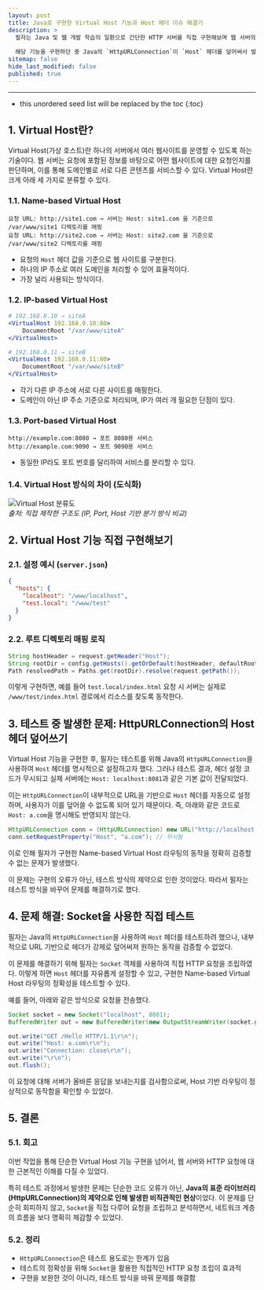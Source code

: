 ```yaml
---
layout: post
title: Java로 구현한 Virtual Host 기능과 Host 헤더 이슈 해결기
description: >
  필자는 Java 및 웹 개발 학습의 일환으로 간단한 HTTP 서버를 직접 구현해보며 웹 서버의 기본 구조와 요청 처리 방식을 익히고자 했다. 특히 가상 호스트(Virtual Host) 기능을 통해 하나의 서버에서 여러 도메인 요청을 분기하는 로직을 직접 구현하면서, 실무에서 자주 접하게 될 네트워크 및 서블릿 처리 흐름을 체득하고자 하였다.
  
  해당 기능을 구현하던 중 Java의 `HttpURLConnection`이 `Host` 헤더를 덮어써서 발생한 테스트 이슈를 경험하였다. 이를 해결하는 과정에서 교훈을 얻어 Virtual Host 개념 및 구현 내용을 정리하고, 그 과정에서 마주한 문제와 해결 방법을 함께 공유하고자 작성하였다.
sitemap: false
hide_last_modified: false
published: true
---
```


---

* this unordered seed list will be replaced by the toc
{:toc}

## 1. Virtual Host란?

Virtual Host(가상 호스트)란 하나의 서버에서 여러 웹사이트를 운영할 수 있도록 하는 기술이다. 웹 서버는 요청에 포함된 정보를 바탕으로 어떤 웹사이트에 대한 요청인지를 판단하며, 이를 통해 도메인별로 서로 다른 콘텐츠를 서비스할 수 있다. Virtual Host란 크게 아래 세 가지로 분류할 수 있다.

### 1.1. Name-based Virtual Host

```plaintext
요청 URL: http://site1.com → 서버는 Host: site1.com 을 기준으로 /var/www/site1 디렉토리를 매핑
요청 URL: http://site2.com → 서버는 Host: site2.com 을 기준으로 /var/www/site2 디렉토리를 매핑
```

- 요청의 `Host` 헤더 값을 기준으로 웹 사이트를 구분한다.
- 하나의 IP 주소로 여러 도메인을 처리할 수 있어 효율적이다.
- 가장 널리 사용되는 방식이다.

### 1.2. IP-based Virtual Host

```apache
# 192.168.0.10 → siteA
<VirtualHost 192.168.0.10:80>
    DocumentRoot "/var/www/siteA"
</VirtualHost>

# 192.168.0.11 → siteB
<VirtualHost 192.168.0.11:80>
    DocumentRoot "/var/www/siteB"
</VirtualHost>
```

- 각기 다른 IP 주소에 서로 다른 사이트를 매핑한다.
- 도메인이 아닌 IP 주소 기준으로 처리되며, IP가 여러 개 필요한 단점이 있다.

### 1.3. Port-based Virtual Host

```plaintext
http://example.com:8080 → 포트 8080용 서비스
http://example.com:9090 → 포트 9090용 서비스
```

- 동일한 IP라도 포트 번호를 달리하여 서비스를 분리할 수 있다.

### 1.4. Virtual Host 방식의 차이 (도식화)

![Virtual Host 분류도](./assets/virtual-host-types.png)  
*출처: 직접 제작한 구조도 (IP, Port, Host 기반 분기 방식 비교)*

## 2. Virtual Host 기능 직접 구현해보기

### 2.1. 설정 예시 (`server.json`)

```json
{
  "hosts": {
    "localhost": "/www/localhost",
    "test.local": "/www/test"
  }
}
```

### 2.2. 루트 디렉토리 매핑 로직

```java
String hostHeader = request.getHeader("Host");
String rootDir = config.getHosts().getOrDefault(hostHeader, defaultRootDir);
Path resolvedPath = Paths.get(rootDir).resolve(request.getPath());
```

이렇게 구현하면, 예를 들어 `test.local/index.html` 요청 시 서버는 실제로 `/www/test/index.html` 경로에서 리소스를 찾도록 동작한다.

## 3. 테스트 중 발생한 문제: HttpURLConnection의 Host 헤더 덮어쓰기

Virtual Host 기능을 구현한 후, 필자는 테스트를 위해 Java의 `HttpURLConnection`을 사용하여 `Host` 헤더를 명시적으로 설정하고자 했다. 그러나 테스트 결과, 헤더 설정 코드가 무시되고 실제 서버에는 `Host: localhost:8081`과 같은 기본 값이 전달되었다.

이는 `HttpURLConnection`이 내부적으로 URL을 기반으로 `Host` 헤더를 자동으로 설정하며, 사용자가 이를 덮어쓸 수 없도록 되어 있기 때문이다. 즉, 아래와 같은 코드로 `Host: a.com`을 명시해도 반영되지 않는다.

```java
HttpURLConnection conn = (HttpURLConnection) new URL("http://localhost:8081/Hello").openConnection();
conn.setRequestProperty("Host", "a.com"); // 무시됨
```

이로 인해 필자가 구현한 Name-based Virtual Host 라우팅의 동작을 정확히 검증할 수 없는 문제가 발생했다.

이 문제는 구현의 오류가 아닌, 테스트 방식의 제약으로 인한 것이었다. 따라서 필자는 테스트 방식을 바꾸어 문제를 해결하기로 했다.

## 4. 문제 해결: Socket을 사용한 직접 테스트

필자는 Java의 `HttpURLConnection`을 사용하여 `Host` 헤더를 테스트하려 했으나, 내부적으로 URL 기반으로 헤더가 강제로 덮어써져 원하는 동작을 검증할 수 없었다.

이 문제를 해결하기 위해 필자는 `Socket` 객체를 사용하여 직접 HTTP 요청을 조립하였다. 이렇게 하면 `Host` 헤더를 자유롭게 설정할 수 있고, 구현한 Name-based Virtual Host 라우팅의 정확성을 테스트할 수 있다.

예를 들어, 아래와 같은 방식으로 요청을 전송했다.

```java
Socket socket = new Socket("localhost", 8081);
BufferedWriter out = new BufferedWriter(new OutputStreamWriter(socket.getOutputStream()));

out.write("GET /Hello HTTP/1.1\r\n");
out.write("Host: a.com\r\n");
out.write("Connection: close\r\n");
out.write("\r\n");
out.flush();
```

이 요청에 대해 서버가 올바른 응답을 보내는지를 검사함으로써, Host 기반 라우팅이 정상적으로 동작함을 확인할 수 있었다.

## 5. 결론

### 5.1. 회고

이번 작업을 통해 단순한 Virtual Host 기능 구현을 넘어서, 웹 서버와 HTTP 요청에 대한 근본적인 이해를 다질 수 있었다.

특히 테스트 과정에서 발생한 문제는 단순한 코드 오류가 아닌, **Java의 표준 라이브러리(HttpURLConnection)의 제약으로 인해 발생한 비직관적인 현상**이었다. 이 문제를 단순히 회피하지 않고, `Socket`을 직접 다루어 요청을 조립하고 분석하면서, 네트워크 계층의 흐름을 보다 명확히 체감할 수 있었다.

### 5.2. 정리

- `HttpURLConnection`은 테스트 용도로는 한계가 있음
- 테스트의 정확성을 위해 `Socket`을 활용한 직접적인 HTTP 요청 조립이 효과적
- 구현을 보완한 것이 아니라, 테스트 방식을 바꿔 문제를 해결함
